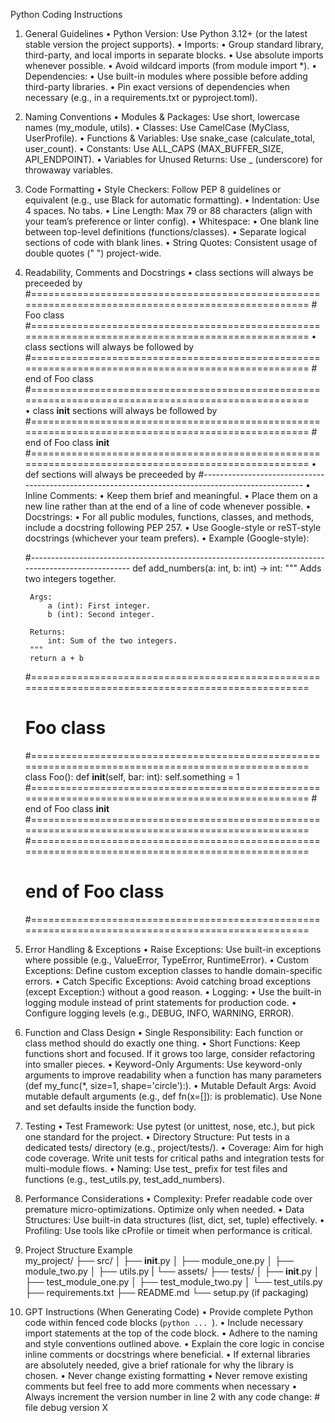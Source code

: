 Python Coding Instructions

1. General Guidelines
	•	Python Version: Use Python 3.12+ (or the latest stable version the project supports).
	•	Imports:
        •	Group standard library, third-party, and local imports in separate blocks.
        •	Use absolute imports whenever possible.
        •	Avoid wildcard imports (from module import *).
	•	Dependencies:
        •	Use built-in modules where possible before adding third-party libraries.
        •	Pin exact versions of dependencies when necessary (e.g., in a requirements.txt or pyproject.toml).

2. Naming Conventions
	•	Modules & Packages: Use short, lowercase names (my_module, utils).
	•	Classes: Use CamelCase (MyClass, UserProfile).
	•	Functions & Variables: Use snake_case (calculate_total, user_count).
	•	Constants: Use ALL_CAPS (MAX_BUFFER_SIZE, API_ENDPOINT).
	•	Variables for Unused Returns: Use _ (underscore) for throwaway variables.

3. Code Formatting
	•	Style Checkers: Follow PEP 8 guidelines or equivalent (e.g., use Black for automatic formatting).
	•	Indentation: Use 4 spaces. No tabs.
	•	Line Length: Max 79 or 88 characters (align with your team’s preference or linter config).
	•	Whitespace:
        •	One blank line between top-level definitions (functions/classes).
        •	Separate logical sections of code with blank lines.
	•	String Quotes: Consistent usage of double quotes (" ") project-wide.

4. Readability, Comments and Docstrings
    •	class sections will always be preceeded by 
        #===================================================================================================
        # Foo class
        #===================================================================================================
    •	class sections will always be followed by 
        #===================================================================================================
        # end of Foo class
        #===================================================================================================    
    •	class __init__ sections will always be followed by 
        #===================================================================================================
        # end of Foo class __init__
        #=================================================================================================== 
    •	def sections will always be preceeded by
        #---------------------------------------------------------------------------------------------------
	•	Inline Comments:
        •	Keep them brief and meaningful.
        •	Place them on a new line rather than at the end of a line of code whenever possible.
	•	Docstrings:
        •	For all public modules, functions, classes, and methods, include a docstring following PEP 257.
        •	Use Google-style or reST-style docstrings (whichever your team prefers).
        •	Example (Google-style):

    #---------------------------------------------------------------------------------------------------
    def add_numbers(a: int, b: int) -> int:
        """
        Adds two integers together.
    
        Args:
            a (int): First integer.
            b (int): Second integer.
    
        Returns:
            int: Sum of the two integers.
        """
        return a + b

    #===================================================================================================
    # Foo class
    #===================================================================================================   
    class Foo(): 
        def __init__(self, bar: int):
            self.something = 1
        #===================================================================================================
        # end of Foo class __init__
        #=================================================================================================== 
    #===================================================================================================
    # end of Foo class
    #===================================================================================================   
        

5. Error Handling & Exceptions
	•	Raise Exceptions: Use built-in exceptions where possible (e.g., ValueError, TypeError, RuntimeError).
	•	Custom Exceptions: Define custom exception classes to handle domain-specific errors.
	•	Catch Specific Exceptions: Avoid catching broad exceptions (except Exception:) without a good reason.
	•	Logging:
        •	Use the built-in logging module instead of print statements for production code.
        •	Configure logging levels (e.g., DEBUG, INFO, WARNING, ERROR).

6. Function and Class Design
	•	Single Responsibility: Each function or class method should do exactly one thing.
	•	Short Functions: Keep functions short and focused. If it grows too large, consider refactoring into smaller pieces.
	•	Keyword-Only Arguments: Use keyword-only arguments to improve readability when a function has many parameters (def my_func(*, size=1, shape='circle'):).
	•	Mutable Default Args: Avoid mutable default arguments (e.g., def fn(x=[]): is problematic). Use None and set defaults inside the function body.

7. Testing
	•	Test Framework: Use pytest (or unittest, nose, etc.), but pick one standard for the project.
	•	Directory Structure: Put tests in a dedicated tests/ directory (e.g., project/tests/).
	•	Coverage: Aim for high code coverage. Write unit tests for critical paths and integration tests for multi-module flows.
	•	Naming: Use test_ prefix for test files and functions (e.g., test_utils.py, test_add_numbers).

8. Performance Considerations
	•	Complexity: Prefer readable code over premature micro-optimizations. Optimize only when needed.
	•	Data Structures: Use built-in data structures (list, dict, set, tuple) effectively.
	•	Profiling: Use tools like cProfile or timeit when performance is critical.

9. Project Structure Example        
my_project/
├── src/
│   ├── __init__.py
│   ├── module_one.py
│   ├── module_two.py
│   ├── utils.py
|   └── assets/
├── tests/
│   ├── __init__.py
│   ├── test_module_one.py
│   ├── test_module_two.py
│   └── test_utils.py
├── requirements.txt
├── README.md
└── setup.py (if packaging)

10. GPT Instructions (When Generating Code)
	•	Provide complete Python code within fenced code blocks (```python ... ```).
	•	Include necessary import statements at the top of the code block.
	•	Adhere to the naming and style conventions outlined above.
	•	Explain the core logic in concise inline comments or docstrings where beneficial.
	•	If external libraries are absolutely needed, give a brief rationale for why the library is chosen.
    •	Never change existing formatting 
    •	Never remove existing comments but feel free to add more comments when necessary
    •	Always increment the version number in line 2 with any code change: # file debug version X